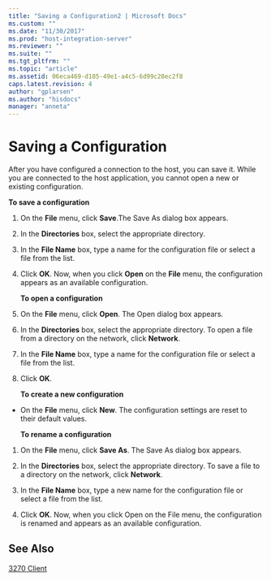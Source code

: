 ```yaml
---
title: "Saving a Configuration2 | Microsoft Docs"
ms.custom: ""
ms.date: "11/30/2017"
ms.prod: "host-integration-server"
ms.reviewer: ""
ms.suite: ""
ms.tgt_pltfrm: ""
ms.topic: "article"
ms.assetid: 06eca469-d185-49e1-a4c5-6d99c28ec2f8
caps.latest.revision: 4
author: "gplarsen"
ms.author: "hisdocs"
manager: "anneta"
---
```

# Saving a Configuration
After you have configured a connection to the host, you can save it. While you are connected to the host application, you cannot open a new or existing configuration.  
  
 **To save a configuration**  
  
1. On the **File** menu, click **Save**.The Save As dialog box appears.  
  
2. In the **Directories** box, select the appropriate directory.  
  
3. In the **File Name** box, type a name for the configuration file or select a file from the list.  
  
4. Click **OK**. Now, when you click **Open** on the **File** menu, the configuration appears as an available configuration.  
  
   **To open a configuration**  
  
5. On the **File** menu, click **Open**. The Open dialog box appears.  
  
6. In the **Directories** box, select the appropriate directory. To open a file from a directory on the network, click **Network**.  
  
7. In the **File Name** box, type a name for the configuration file or select a file from the list.  
  
8. Click **OK**.  
  
   **To create a new configuration**  
  
- On the **File** menu, click **New**. The configuration settings are reset to their default values.  
  
  **To rename a configuration**  
  
1.  On the **File** menu, click **Save As**. The Save As dialog box appears.  
  
2.  In the **Directories** box, select the appropriate directory. To save a file to a directory on the network, click **Network**.  
  
3.  In the **File Name** box, type a new name for the configuration file or select a file from the list.  
  
4.  Click **OK**. Now, when you click Open on the File menu, the configuration is renamed and appears as an available configuration.  
  
## See Also  
 [3270 Client](../core/3270-client2.md)